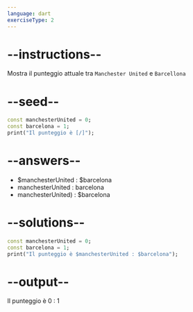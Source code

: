 ```yaml
---
language: dart
exerciseType: 2
---
```


# --instructions--

Mostra il punteggio attuale tra `Manchester United` e `Barcellona`

# --seed--

```dart
const manchesterUnited = 0;
const barcelona = 1;
print("Il punteggio è [/]");
```

# --answers--

- $manchesterUnited : $barcelona
- manchesterUnited : barcelona
- manchesterUnited) : $barcelona

# --solutions--

```dart
const manchesterUnited = 0;
const barcelona = 1;
print("Il punteggio è $manchesterUnited : $barcelona");
```

# --output--

Il punteggio è 0 : 1
